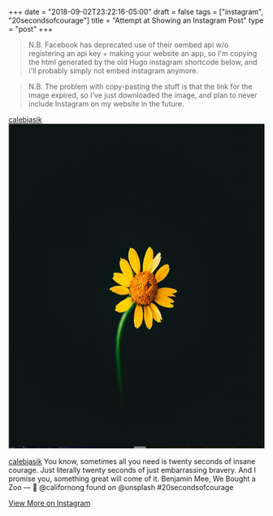 +++
date = "2018-09-02T23:22:16-05:00"
draft = false
tags = ["instagram", "20secondsofcourage"]
title = "Attempt at Showing an Instagram Post"
type = "post"
+++

> N.B. Facebook has deprecated use of their oembed api w/o registering an api key + making your website an app, so I'm copying the html generated by the old Hugo instagram shortcode below, and i'll probably simply not embed instagram anymore.

> N.B. The problem with copy-pasting the stuff is that the link for the image expired, so I've just downloaded the image, and plan to never include Instagram on my website in the future.

<div class="__h_instagram s_instagram_simple card" style="max-width: 640px">
	<div class="card-header">
    <a href="https://www.instagram.com/calebjasik" class="card-link">calebjasik</a>
  </div>
	<a href="https://instagram.com/p/BmvyRlcgX9U/" rel="noopener noreferrer" target="_blank"><img class="card-img-top img-fluid" src="flower-on-black.png" width="640"  height="638" alt="Instagram Image"></a>
	<div class="card-body">
		<p class="card-text"><a href="https://www.instagram.com/calebjasik" class="card-link">calebjasik</a> You know, sometimes all you need is twenty seconds of insane courage. Just literally twenty seconds of just embarrassing bravery. And I promise you, something great will come of it.
Benjamin Mee, We Bought a Zoo
—
📸 @californong found on @unsplash 
#20secondsofcourage</p>
		<a href="https://www.instagram.com/calebjasik" class="card-link">View More on Instagram</a>
	</div>
</div>
